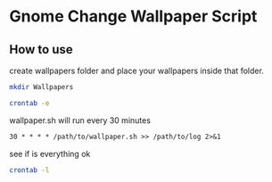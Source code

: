# Gnome Change Wallpaper Script

## How to use

create wallpapers folder and place your wallpapers inside that folder.

```bash
mkdir Wallpapers
```

```bash
crontab -e
```

wallpaper.sh will run every 30 minutes

```txt
30 * * * * /path/to/wallpaper.sh >> /path/to/log 2>&1
```

see if is everything ok

```bash
crontab -l
```
